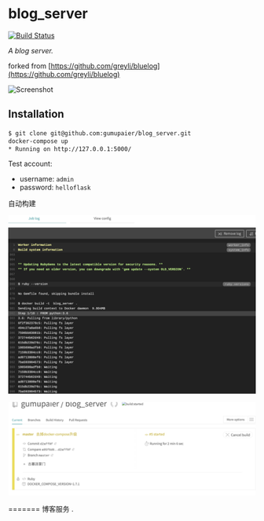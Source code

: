 # blog_server
[![Build Status](https://www.travis-ci.org/gumupaier/blog_server.svg?branch=master)](https://www.travis-ci.org/gumupaier/blog_server)

*A blog server.*

forked from [https://github.com/greyli/bluelog](https://github.com/greyli/bluelog)

![Screenshot](http://helloflask.com/screenshots/bluelog.png)

## Installation

```
$ git clone git@github.com:gumupaier/blog_server.git
docker-compose up
* Running on http://127.0.0.1:5000/
```

Test account:
* username: `admin`
* password: `helloflask`

自动构建

![autobuild](https://github.com/gumupaier/blog_server/blob/master/images/autobuild.png)


![travis](https://github.com/gumupaier/blog_server/blob/master/images/travis.png)

=======
博客服务
.
